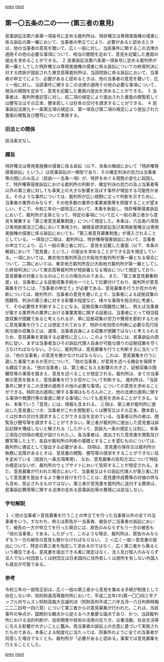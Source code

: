 [prev](/specific/markdowns/特許法/147_Mp-Ch_4-Se_2-At_105_2_10.md)
[next](/specific/markdowns/特許法/149_Mp-Ch_4-Se_2-At_105_2_12.md)
## 第一〇五条の二の一一 (第三者の意見)
民事訴訟法第六条第一項各号に定める裁判所は、特許権又は専用実施権の侵害に係る訴訟の第一審において、当事者の申立てにより、必要があると認めるときは、他の当事者の意見を聴いて、広く一般に対し、当該事件に関するこの法律の適用その他の必要な事項について、相当の期間を定めて、意見を記載した書面の提出を求めることができる。
２ 民事訴訟法第六条第一項各号に定める裁判所が第一審としてした特許権又は専用実施権の侵害に係る訴訟についての終局判決に対する控訴が提起された東京高等裁判所は、当該控訴に係る訴訟において、当事者の申立てにより、必要があると認めるときは、他の当事者の意見を聴いて、広く一般に対し、当該事件に関するこの法律の適用その他の必要な事項について、相当の期間を定めて、意見を記載した書面の提出を求めることができる。
３ 当事者は、裁判所書記官に対し、前二項の規定により提出された書面の閲覧若しくは謄写又はその正本、謄本若しくは抄本の交付を請求することができる。
４ 民事訴訟法第九十一条第五項の規定は、第一項及び第二項の規定により提出された書面の閲覧及び謄写について準用する。

### 旧法との関係
該当条文なし

### 趣旨
特許権又は専用実施権の侵害に係る訴訟（以下、本条の解説において「特許権等侵害訴訟」という。）は民事訴訟の一類型であり、その確定判決の効力は当事者等の間にのみ及ぶ（民訴一一五条一項）が、特許をめぐる情勢の変化に起因して、特許権等侵害訴訟における裁判所の判断が、確定判決の効力の及ぶ当事者等以外の第三者に対しても事実上の大きな影響を及ぼす事件が増加する可能性がある。そのような事件については、裁判所が広い視野に立って判断を示すために、当事者の業界のみならず、その他多数の業界の事業実態等を把握することが望ましい。そこで、令和三年の一部改正において、本条を新設し、特許権等侵害訴訟において、裁判所が主体となって、特定の事項について広く一般の第三者から意見を募集する「第三者意見募集制度」について規定した。本条は、六五条六項及び実用新案法三〇条において準用され、補償金請求訴訟及び実用新案権又は専用実施権の侵害に係る訴訟においても、「第三者意見募集制度」が導入されることとしている。
一項及び二項は、裁判所は、特許権等侵害訴訟において、当事者の申立てにより、広く一般の第三者に対し、意見を記載した書面（以下、本条の解説において「意見書」という。）の提出を求めることができる旨を規定している。一項においては、東京地方裁判所及び大阪地方裁判所が第一審となる場合について、二項においては、東京地方裁判所及び大阪地方裁判所が第一審としてした終局判決について東京高等裁判所が控訴審となる場合について規定しており、意見募集の対象となるのはこれらの場合のみである。
また、「第三者意見募集制度」は、当事者による証拠収集手続の一つとして位置付けており、裁判所が意見募集を行うには、「当事者の申立て」が必要である。意見募集を行うか否かの判断については、裁判所が、当事者の意見を聴いた上で、当事者による証拠収集の困難性、判決の第三者に対する影響の程度など、様々な事情を総合的に考慮して、その必要性を判断することになる。証拠収集の困難性に関し、例えば当事者が属する業界外の業界における事業実態に関する証拠は、当事者にとって相当程度収集が困難であると考えられるが、単に証拠収集の労力や費用を節約するために意見募集を行うことは想定されておらず、特許の有効性の判断に必要な先行技術文献の収集などは、通常、当事者自身による収集が困難ではないと考えられるため、意見募集を実施する必要性に乏しい。このような場合には、民事訴訟の原則に従い、まずは当事者及びその訴訟代理人自身が可能な限りの証拠収集を尽くさなければならない。さらに、裁判所は、意見募集を行うと判断するに当たっては、「他の当事者」の意見を聴かなければならない。これは、意見募集を行うに適した事案であるか否かについて、「他の当事者」が意見を述べる機会を保障する趣旨である。「他の当事者」は、第三者に与える影響の大きさ、証拠収集の困難性等の事情を踏まえ、意見を述べることが想定される。裁判所は、全ての当事者の意見を踏まえ、意見募集を行うか否かについて判断する。
裁判所は、「当該事件に関するこの法律の適用その他の必要な事項」についての意見を求めることができる。特許法の適用に関する事項はもちろんのこと、他の法律の適用に関する事項や商慣行等の事実に関する事項についても意見を求めることができる。なお、本条でいう「意見」には、情報も含まれる。
三項は、第三者が裁判所に提出した意見書につき、当事者がこれを閲覧若しくは謄写又はその正本、謄本若しくは抄本の交付を請求することができる旨を定めている。当事者以外の者は、閲覧及び謄写等を請求することができない。第三者が裁判所に提出した意見書は訴訟記録を構成しないと解される（したがって、民訴九一条の規定とは別に、本条三項及び四項の規定が設けられた。）。各当事者は、提出された意見書を閲覧及び謄写等した上で、各自が裁判所の判断の基礎とすることを望むものについては、裁判所に書証として提出する必要がある。
四項は、意見書の保存又は裁判所の執務に支障があるときは、意見書の閲覧、謄写等の請求をすることができない旨を定めている（民訴九一条五項準用）。
なお、意見募集の告知方法について特段の規定はないが、裁判所のウェブサイトにおいて告知することが想定される。また、意見募集が行われた場合において、当事者又はその訴訟代理人が第三者に対して意見書を提出するよう働き掛けを行うことは、意見書作成費等の対価の供与も含め、禁止されるものではない。第三者が意見書を裁判所に送付する費用は、民事訴訟費用等に関する法律の定める民事訴訟等の費用には該当しない。

### 字句解説
１ ＜他の当事者＞意見募集を行うことの申立てを行った当事者以外の全ての当事者をいう。すなわち、例えば原告が一当事者、被告が二当事者の訴訟において、被告の一方が申立てを行った場合には、原告のみならずもう一方の被告も「他の当事者」である。したがって、このような場合、裁判所は、原告のみならずもう一方の被告の意見も聴かなければならない。
２ ＜広く一般＞意見書の提出について、特定の第三者を指定して求めるのではなく、広く第三者から募るという趣旨である。意見書を提出できる者に限定はなく、法人及び個人のみならず法人でない社団若しくは財団又は日本国内に住所若しくは居所を有しない外国人も提出が可能である。

### 参考
令和三年の一部改正前は、広く一般の第三者から意見を集める手続が制度として存在しない中、知的財産高等裁判所において、平成二五年(ネ)第一〇〇四三号アップル対サムスン知財高裁大合議判決（知財高判平成二六年五月一六日判例時報二二二四号一四六頁）について第三者からの意見募集が行われた。これは、当該事件の争点が、国際的な観点から捉えるべき重要な論点であり、かつ、当該裁判所における法的判断が、技術開発や技術の活用の在り方、企業活動、社会生活等に与える影響が大きいことに鑑み、両当事者の訴訟上の合意に基づいて実施されたものである。本条による制度化に当たっては、同事件のように全ての当事者が同意した場合でなくとも、裁判所が「必要があると認める」事案では意見募集を行えることとした。

[prev](/specific/markdowns/特許法/147_Mp-Ch_4-Se_2-At_105_2_10.md)
[next](/specific/markdowns/特許法/149_Mp-Ch_4-Se_2-At_105_2_12.md)